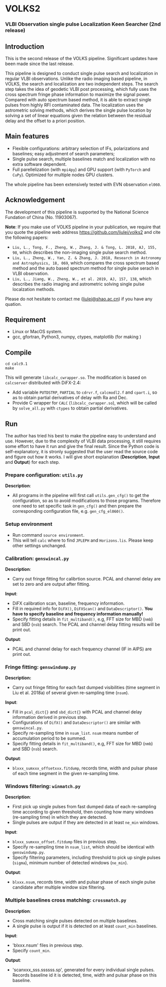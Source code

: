 # VOLKS2
### VLBI Observation single pulse Localization Keen Searcher (2nd release)

## Introduction
This is the second release of the VOLKS pipeline. Significant updates have been made since the last release. 

This pipeline is designed to conduct single pulse search and localization in regular VLBI observations. Unlike the radio imaging based pipeline, in VOLKS, the search and localization are two independent steps. The search step takes the idea of geodetic VLBI post processing, which fully uses the cross spectrum fringe phase information to maximize the signal power. Compared with auto spectrum based method, it is able to extract single pulses from highly RFI contaminated data. The localization uses the astrometric solving methods, which derives the single pulse location by solving a set of linear equations given the relation between the residual delay and the offset to a priori position. 

## Main features

- Flexible configurations: arbitrary selection of IFs, polarizations and baselines; easy adjustment of search parameters;
- Single pulse search, multiple baselines match and localization with no extra software dependent.  
- Full parellelization (with `mpi4py`) and GPU support (with `PyTorch` and `CuPy`). Optimized for multiple nodes GPU clusters.

The whole pipeline has been extensively tested with EVN observation `el060`. 

## Acknowledgement
The development of this pipeline is supported by the National Science Fundation of China (No. 11903067).  

**Note**: If you make use of VOLKS pipeline in your publication, we require that you quote the pipeline web address https://github.com/liulei/volks2 and cite the following papers:

- `Liu, L., Tong, F., Zheng, W., Zhang, J. & Tong, L. 2018, AJ, 155, 98`, which describes the non-imaging single pulse search method.
- `Liu, L., Zheng, W., Yan, Z. & Zhang, J. 2018, Research in Astronomy and Astrophysics, 18, 069`, which compares the cross spectrum based method and the auto based spectrum method for single pulse serach in VLBI observation.
- `Liu, L., Jiang, W., Zheng, W., et al. 2019, AJ, 157, 138`, which describes the radio imaging and astrometric solving single pulse localzation methods.

Please do not hesitate to contact me (liulei@shao.ac.cn) if you have any quation.

## Requirement

- Linux or MacOS system.
- gcc, gfortran, Python3, numpy, ctypes, matplotlib (for making )

## Compile
```
cd calc9.1
make
```
This will generate `libcalc_cwrapper.so`. The modification is based on `calcserver` distributed with DiFX-2.4:

- Add variable `PUTDSTRP`, `PARTIAL` to `cdrvr.f`, `calcmodl2.f` and `cpart.i`, so as to obtain partial derivatives of delay with Ra and Dec. 
- Provide C wrapper for `CALC` (`libcalc_cwrapper.so`), which will be called by `solve_all.py` with `ctypes` to obtain partial derivatives.

## Run

The author has tried his best to make the pipeline easy to understand and use. However, due to the complexity of VLBI data processing, it still requires some effort to have it run and give the final result. Since the Python code is self-explanatory, it is stronly suggested that the user read the source code and figure out how it works. I will give short explanation (**Description**, **Input** and **Output**) for each step.

### Prepare configuration: `utils.py`
**Description**:

- All programs in the pipeline will first call `utils.gen_cfg()` to get the configuration, so as to avoid modifications to those programs. Therefore one need to set specific task in `gen_cfg()` and then prepare the corresponding configuration file, e.g. `gen_cfg_el060()`.


### Setup environment
- Run command `source environment`.
- This will tell `calc` where to find `JPLEPH` and `Horizons.lis`. Please keep other settings unchanged.



### Calibration: `genswincal.py`

**Description**:

- Carry out fringe fitting for calibrtion source. PCAL and channel delay are set to zero and are output after fitting.

**Input**: 

- DiFX calibration scan, baseline, frequency information.
- Fill in required info for `DiFX()`, `DiFXScan()` and `DataDescriptor()`. **You have to specify baseline and frequency information manually!** 
- Specify fitting details in `fit_multiband()`, e.g, FFT size for MBD (`nmb`) and SBD (`nsb`) search. The PCAL and channel delay fitting results will be print out.

**Output**: 

- PCAL and channel delay for each frequency channel (IF in AIPS) are print out.

### Fringe fitting: `genswindump.py`

**Description:**

- Carry out fringe fitting for each fast dumped visibilities (time segment in Liu et al. 2018a) of several given re-sampling time (`nsum`).

**Input**: 

- Fill in `pcal_dict{}` and `sbd_dict{}` with PCAL and channel delay information derived in previous step. 
- Configurations of `DifX()` and `DataDescriptor()` are similar with `genswincal.py`. 
- Specify re-sampling time in `nsum_list`. `nsum` means number of accumulation period to be summed. 
- Specify fitting details in `fit_multiband()`, e.g, FFT size for MBD (`nmb`) and SBD (`nsb`) search. 

**Output**: 

- `blxxx_sumxxx_offsetxxx.fitdump`, records time, width and pulsar phase of each time segment in the given re-sampling time.

### Windows filtering: `winmatch.py`

**Description**:

- First pick up single pulses from fast dumped data of each re-sampling time according to given threshold, then counting how many windows (re-sampling time) in which they are detected. 
- Single pulses are output if they are detected in at least `ne_min` windows.

**Input**:

- `blxxx_sumxxx_offset.fitdump` files in previous step.
- Specify re-sampling time in `nsum_list`, which should be identical with `genswindump.py`. 
- Specify filtering parameters, including threshold to pick up single pulses (`sigma`), minimum number of detected windows (`ne_min`).

**Output**:

- `blxxx.nsum`, records time, width and pulsar phase of each single pulse candidate after multiple window size filtering.

### Multiple baselines cross matching: `crossmatch.py`

**Description**:

- Cross matching single pulses detected on multiple baselines.
- A single pulse is output if it is detected on at least `count_min` baselines.

**Input**:

- 'blxxx.nsum' files in previous step.
- Specify `count_min`.

**Output**:

- 'scanxxx_sss.ssssss.sp', generated for every individual single pulses. Records baseline id it is detected, time, width and pulsar phase on this baseline.


